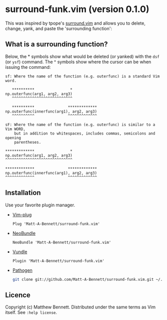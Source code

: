 # surround-funk.vim (version 0.1.0)
This was inspired by tpope's [surround.vim](https://github.com/tpope/vim-surround) 
and allows you to delete, change, yank, and paste the 'surrounding function':

## What is a surrounding function?

Below, the * symbols show what would be deleted (or yanked) with the `dsf` (or
`ysf`) command. The ^ symbols show where the cursor can be when issuing the
command:

```
sf: Where the name of the function (e.g. outerfunc) is a standard Vim word.

   **********                *
np.outerfunc(arg1, arg2, arg3)
   ^^^^^^^^^^^^^^^^^^^^^^^^^^^

   **********               *************
np.outerfunc(innerfunc(arg1), arg2, arg3)
   ^^^^^^^^^^               ^^^^^^^^^^^^^

sF: Where the name of the function (e.g. outerfunc) is similar to a Vim WORD, 
    but in addition to whitespaces, includes commas, semicolons and opening
    parentheses.

*************                *
np.outerfunc(arg1, arg2, arg3)
^^^^^^^^^^^^^^^^^^^^^^^^^^^^^^

*************               *************
np.outerfunc(innerfunc(arg1), arg2, arg3)
^^^^^^^^^^^^^               ^^^^^^^^^^^^^
```

## Installation

Use your favorite plugin manager.

- [Vim-plug][vim-plug]

    ```vim
    Plug 'Matt-A-Bennett/surround-funk.vim'
    ```

- [NeoBundle][neobundle]

    ```vim
    NeoBundle 'Matt-A-Bennett/surround-funk.vim'
    ```

- [Vundle][vundle]

    ```vim
    Plugin 'Matt-A-Bennett/surround-funk.vim'
    ```

- [Pathogen][pathogen]

    ```sh
    git clone git://github.com/Matt-A-Bennett/surround-funk.vim.git ~/.vim/bundle/surround-funk.vim
    ```

[neobundle]: https://github.com/Shougo/neobundle.vim
[vundle]: https://github.com/gmarik/vundle
[vim-plug]: https://github.com/junegunn/vim-plug
[pathogen]: https://github.com/tpope/vim-pathogen

## Licence
 Copyright (c) Matthew Bennett. Distributed under the same terms as Vim itself.
 See `:help license`.

